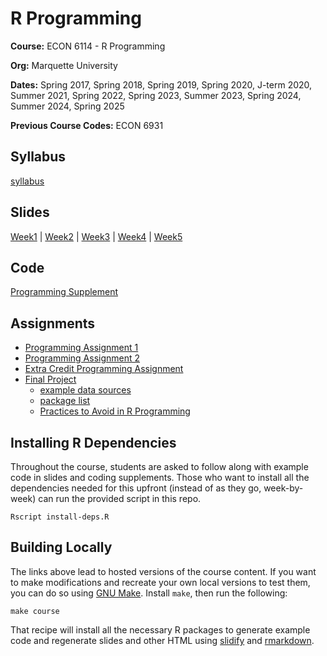# R Programming

**Course:** ECON 6114 - R Programming

**Org:** Marquette University

**Dates:** Spring 2017, Spring 2018, Spring 2019, Spring 2020, J-term 2020, Summer 2021, Spring 2022, Spring 2023, Summer 2023, Spring 2024, Summer 2024, Spring 2025

**Previous Course Codes:** ECON 6931

## Syllabus

[syllabus](./syllabus.html)

## Slides

[Week1](./slides/Week1_Lecture.html#1) |
[Week2](./slides/Week2_Lecture.html#1) |
[Week3](./slides/Week3_Lecture.html#1) |
[Week4](./slides/Week4_Lecture.html#1) |
[Week5](./slides/Week5_Lecture.html#1)

## Code

[Programming Supplement](./code/programming-supplement.html)

## Assignments

* [Programming Assignment 1](./assignments/programming_assignment1.html)
* [Programming Assignment 2](./assignments/programming_assignment2.html)
* [Extra Credit Programming Assignment](./assignments/extra-credit.html)
* [Final Project](./assignments/final_project.html)
    - [example data sources](./assignments/some_data_sources.md)
    - [package list](./assignments/final_project_packages.md)
    - [Practices to Avoid in R Programming](./assignments/bad-practices.html)

## Installing R Dependencies

Throughout the course, students are asked to follow along with example code in slides and coding supplements.
Those who want to install all the dependencies needed for this upfront (instead of as they go, week-by-week) can run the provided script in this repo.

```shell
Rscript install-deps.R
```

## Building Locally

The links above lead to hosted versions of the course content.
If you want to make modifications and recreate your own local versions to test them, you can do so using [GNU Make](https://www.gnu.org/software/make/).
Install `make`, then run the following:

```shell
make course
```

That recipe will install all the necessary R packages to generate example code and regenerate slides and other HTML using [slidify](https://github.com/ramnathv/slidify) and [rmarkdown](https://rmarkdown.rstudio.com/).
